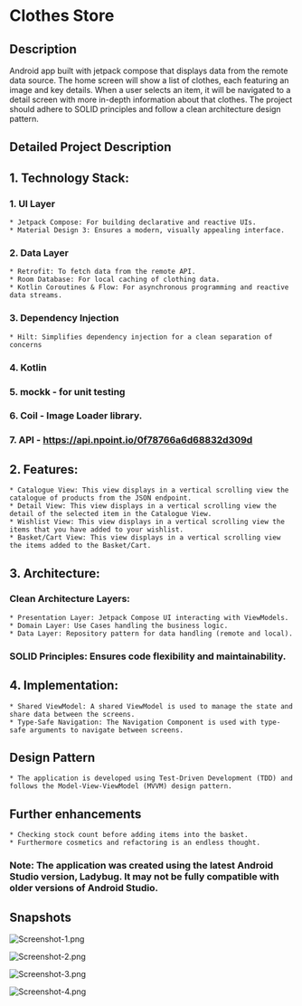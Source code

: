 # Clothes Store

## Description

Android app built with jetpack compose that displays data from the remote data source. The home screen will show a list of clothes, each featuring an image and key details. When a user selects an item, it will be navigated to a detail screen with more in-depth information about that clothes. The project should adhere to SOLID principles and follow a clean architecture design pattern.

## Detailed Project Description

## 1. Technology Stack:

### 1.  UI Layer

    * Jetpack Compose: For building declarative and reactive UIs.
    * Material Design 3: Ensures a modern, visually appealing interface.

### 2.  Data Layer

    * Retrofit: To fetch data from the remote API.
    * Room Database: For local caching of clothing data.
    * Kotlin Coroutines & Flow: For asynchronous programming and reactive data streams.

### 3.  Dependency Injection

    * Hilt: Simplifies dependency injection for a clean separation of concerns

### 4.  Kotlin
### 5.  mockk - for unit testing
### 6.  Coil - Image Loader library.
### 7.  API - https://api.npoint.io/0f78766a6d68832d309d

## 2. Features:

    * Catalogue View: This view displays in a vertical scrolling view the catalogue of products from the JSON endpoint.
    * Detail View: This view displays in a vertical scrolling view the detail of the selected item in the Catalogue View.
    * Wishlist View: This view displays in a vertical scrolling view the items that you have added to your wishlist.
    * Basket/Cart View: This view displays in a vertical scrolling view the items added to the Basket/Cart.

## 3. Architecture:

###   Clean Architecture Layers:
    * Presentation Layer: Jetpack Compose UI interacting with ViewModels.
    * Domain Layer: Use Cases handling the business logic.
    * Data Layer: Repository pattern for data handling (remote and local).
###   SOLID Principles: Ensures code flexibility and maintainability.

## 4. Implementation:

    * Shared ViewModel: A shared ViewModel is used to manage the state and share data between the screens.
    * Type-Safe Navigation: The Navigation Component is used with type-safe arguments to navigate between screens.

## Design Pattern

    * The application is developed using Test-Driven Development (TDD) and follows the Model-View-ViewModel (MVVM) design pattern.

## Further enhancements

    * Checking stock count before adding items into the basket.
    * Furthermore cosmetics and refactoring is an endless thought.

### Note: The application was created using the latest Android Studio version, Ladybug. It may not be fully compatible with older versions of Android Studio.

## Snapshots

![Screenshot-1.png](Screenshots/Screenshot-1.png)

![Screenshot-2.png](Screenshots/Screenshot-2.png)

![Screenshot-3.png](Screenshots/Screenshot-3.png)

![Screenshot-4.png](Screenshots/Screenshot-4.png)


